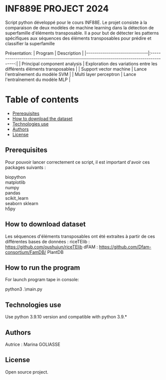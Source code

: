 # INF889E PROJECT 2024

Script python développé pour le cours INF88E.
Le projet consiste à la comparaison de deux modèles de machine learning dans la détection de superfamille d'éléments transposable. Il a pour but de détecter les patterns spécifiques aux séquences des éléments transposables pour prédire et classifier la superfamille


Présentation:
| Program                       |                                       Description                                        |
|-------------------------------|:----------------------------------------------------------------------------------------:|
| Principal component analysis  |            Exploration des variations entre les différents éléments transposables        |
| Support vector machine        |                         Lance l'entraînement du modèle SVM                               |
| Multi layer perceptron        |                         Lance l'entraînement du modèle MLP                               |
 

# Table of contents
* [Prerequisites](#Prerequisites)
* [How to download the dataset](#How-to-download-the-dataset)
* [Technologies use](#Technologies-use)
* [Authors](#Authors)
* [License](#License)

## Prerequisites <a name="Prerequisites"></a>

Pour pouvoir lancer correctement ce script, il est important d'avoir ces packages suivants : 

biopython                    
matplotlib                   
numpy                        
pandas                      
scikit_learn                 
seaborn
sklearn  
h5py

## How to download dataset <a name="How-to-download-the-dataset"></a>

Les séquences d'éléments transposables ont été extraites à partir de ces différentes bases de données : 
riceTElib : https://github.com/oushujun/riceTElib
dFAM : https://github.com/Dfam-consortium/FamDB/
PlantDB


## How to run the program <a name="How-to-run-the-program"></a>
For launch program tape in console:

python3 .\main.py
## Technologies use <a name="Technologies-use"></a>
Use python 3.9.10 version and compatible with python 3.9.*

## Authors <a name="Authors"></a>
Autrice : Marina GOLIASSE 

## License <a name="License"></a>
Open source project.
